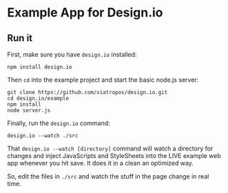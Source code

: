# Example App for Design.io

## Run it

First, make sure you have `design.io` installed:

```
npm install design.io
```

Then `cd` into the example project and start the basic node.js server:

```
git clone https://github.com/viatropos/design.io.git
cd design.io/example
npm install
node server.js
```

Finally, run the `design.io` command:

```
design.io --watch ./src
```

That `design.io --watch [directory]` command will watch a directory for changes and inject JavaScripts and StyleSheets into the LIVE example web app whenever you hit save.  It does it in a clean an optimized way.

So, edit the files in `./src` and watch the stuff in the page change in real time.
